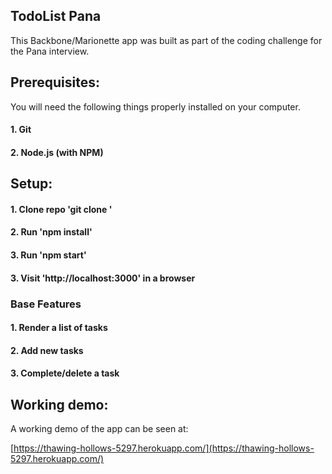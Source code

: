 ## TodoList Pana

This Backbone/Marionette app was built as part of the coding challenge
for the Pana interview.

## Prerequisites:

You will need the following things properly installed on your computer.

#### 1. Git
#### 2. Node.js (with NPM)

## Setup:

#### 1. Clone repo 'git clone <repository-url>'
#### 2. Run 'npm install'
#### 3. Run 'npm start'
#### 3. Visit 'http://localhost:3000' in a browser

### Base Features

#### 1. Render a list of tasks
#### 2. Add new tasks
#### 3. Complete/delete a task

## Working demo:

A working demo of the app can be seen at:

[https://thawing-hollows-5297.herokuapp.com/](https://thawing-hollows-5297.herokuapp.com/)
